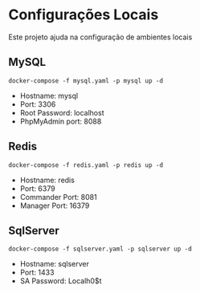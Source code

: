# Configurações Locais

Este projeto ajuda na configuração de ambientes locais

## MySQL

`docker-compose -f mysql.yaml -p mysql up -d`

- Hostname: mysql
- Port: 3306
- Root Password: localhost
- PhpMyAdmin port: 8088

## Redis

`docker-compose -f redis.yaml -p redis up -d`

- Hostname: redis
- Port: 6379
- Commander Port: 8081
- Manager Port: 16379

## SqlServer

`docker-compose -f sqlserver.yaml -p sqlserver up -d`

- Hostname: sqlserver
- Port: 1433
- SA Password: Localh0$t
